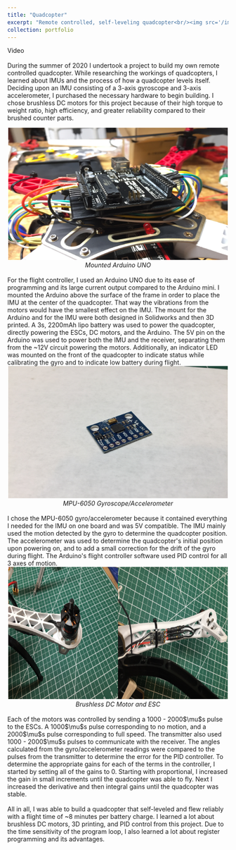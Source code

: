 ```yaml
---
title: "Quadcopter"
excerpt: "Remote controlled, self-leveling quadcopter<br/><img src='/images/500x300.png'>"
collection: portfolio
---
```

Video<br/><br/>
During the summer of 2020 I undertook a project to build my own remote controlled quadcopter. While researching the workings of quadcopters, I learned about IMUs and the process of how a quadcopter levels itself. Deciding upon an IMU consisting of a 3-axis gyroscope and 3-axis accelerometer, I purchased the necessary hardware to begin building. I chose brushless DC motors for this project because of their high torque to weight ratio, high efficiency, and greater reliability compared to their brushed counter parts.<br/>
<center><img src ='/images/arduino.JPG' width="500" height="300"><br/>
<em>Mounted Arduino UNO</em></center><br/>
For the flight controller, I used an Arduino UNO due to its ease of programming and its large current output compared to the Arduino mini. I mounted the Arduino above the surface of the frame in order to place the IMU at the center of the quadcopter. That way the vibrations from the motors would have the smallest effect on the IMU. The mount for the Arduino and for the IMU were both designed in Solidworks and then 3D printed. A 3s, 2200mAh lipo battery was used to power the quadcopter, directly powering the ESCs, DC motors, and the Arduino. The 5V pin on the Arduino was used to power both the IMU and the receiver, separating them from the ~12V circuit powering the motors. Additionally, an indicator LED was mounted on the front of the quadcopter to indicate status while calibrating the gyro and to indicate low battery during flight. <br/>
<center><img src ='/images/gyro.JPG' width="500" height="300"><br/>
<em>MPU-6050 Gyroscope/Accelerometer</em></center><br/>
I chose the MPU-6050 gyro/accelerometer because it contained everything I needed for the IMU on one board and was 5V compatible. The IMU mainly used the motion detected by the gyro to determine the quadcopter position. The accelerometer was used to determine the quadcopter's initial position upon powering on, and to add a small correction for the drift of the gyro during flight. The Arduino's flight controller software used PID control for all 3 axes of motion.<br/>
<center><img src ='/images/motor.JPG'width="250" height="300"><img src='/images/esc.JPG'width="250" height="300"><br/>
<em>Brushless DC Motor and ESC</em></center><br/>
Each of the  motors was controlled by sending a 1000 - 2000$\mu$s pulse to the ESCs. A 1000$\mu$s pulse corresponding to no motion, and a 2000$\mu$s pulse corresponding to full speed. The transmitter also used 1000 - 2000$\mu$s pulses to communicate with the receiver. The angles calculated from the gyro/accelerometer readings were compared to the pulses from the transmitter to determine the error for the PID controller. To determine the appropriate gains for each of the terms in the controller, I started by setting all of the gains to 0. Starting with proportional, I increased the gain in small increments until the quadcopter was able to fly. Next I increased the derivative and then integral gains until the quadcopter was stable.<br/><br/>
All in all, I was able to build a quadcopter that self-leveled and flew reliably with a flight time of ~8 minutes per battery charge. I learned a lot about brushless DC motors, 3D printing, and PID control from this project. Due to the time sensitivity of the program loop, I also learned a lot about register programming and its advantages.  
